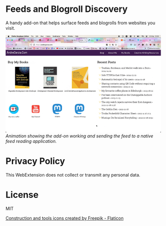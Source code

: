 # Feeds and Blogroll Discovery

A handy add-on that helps surface feeds and blogrolls from websites you visit.

![Animation showing the add-on working and sending the feed to a native feed reading application.](animation.gif)
_Animation showing the add-on working and sending the feed to a native feed reading application._

# Privacy Policy

This WebExtension does not collect or transmit any personal data.

# License

MIT

<a href="https://www.flaticon.com/free-icons/construction-and-tools" title="construction and tools icons">Construction and tools icons created by Freepik - Flaticon</a>